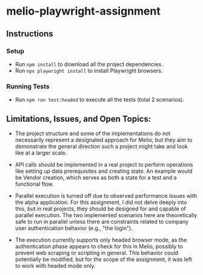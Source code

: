 # melio-playwright-assignment

## Instructions

### Setup
- Run `npm install` to download all the project dependencies.
- Run `npx playwright install` to install Playwright browsers.

### Running Tests
- Run `npm run test:headed` to execute all the tests (total 2 scenarios).

## Limitations, Issues, and Open Topics:

- The project structure and some of the implementations do not necessarily represent a designated approach for Melio, but they aim to demonstrate the general direction such a project might take and look like at a larger scale.
  
- API calls should be implemented in a real project to perform operations like setting up data prerequisites and creating state. An example would be Vendor creation, which serves as both a state for a test and a functional flow.

- Parallel execution is turned off due to observed performance issues with the alpha application. For this assignment, I did not delve deeply into this, but in real projects, they should be designed for and capable of parallel execution. The two implemented scenarios here are theoretically safe to run in parallel unless there are constraints related to company user authentication behavior (e.g., "the login").

- The execution currently supports only headed browser mode, as the authentication phase appears to check for this in Melio, possibly to prevent web scraping or scripting in general. This behavior could potentially be modified, but for the scope of the assignment, it was left to work with headed mode only.
